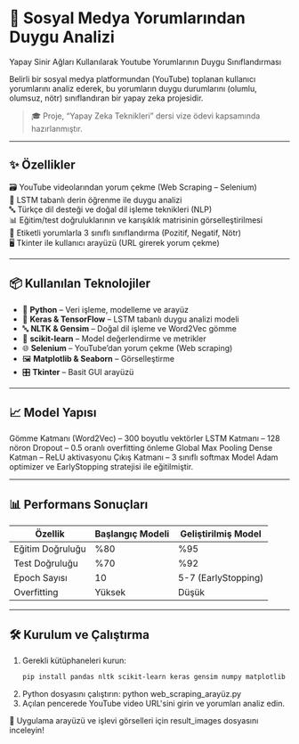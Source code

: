 # 🧠 Sosyal Medya Yorumlarından Duygu Analizi  
Yapay Sinir Ağları Kullanılarak Youtube Yorumlarının Duygu Sınıflandırması

Belirli bir sosyal medya platformundan (YouTube) toplanan kullanıcı yorumlarını analiz ederek, bu yorumların duygu durumlarını (olumlu, olumsuz, nötr) sınıflandıran bir yapay zeka projesidir.
 
> 🎓 Proje, “Yapay Zeka Teknikleri” dersi vize ödevi kapsamında hazırlanmıştır.  

---

## ✨ Özellikler

🗃️ YouTube videolarından yorum çekme (Web Scraping – Selenium)  
🧪 LSTM tabanlı derin öğrenme ile duygu analizi  
🔤 Türkçe dil desteği ve doğal dil işleme teknikleri (NLP)  
📊 Eğitim/test doğruluklarının ve karışıklık matrisinin görselleştirilmesi  
🧾 Etiketli yorumlarla 3 sınıflı sınıflandırma (Pozitif, Negatif, Nötr)  
🖥️ Tkinter ile kullanıcı arayüzü (URL girerek yorum çekme)

---

## 📦 Kullanılan Teknolojiler

- 🐍 **Python** – Veri işleme, modelleme ve arayüz  
- 🧠 **Keras & TensorFlow** – LSTM tabanlı duygu analizi modeli  
- 🔤 **NLTK & Gensim** – Doğal dil işleme ve Word2Vec gömme  
- 🧪 **scikit-learn** – Model değerlendirme ve metrikler  
- 🌐 **Selenium** – YouTube’dan yorum çekme (Web scraping)  
- 🖼️ **Matplotlib & Seaborn** – Görselleştirme  
- 🎛️ **Tkinter** – Basit GUI arayüzü

---

## 📈 Model Yapısı
Gömme Katmanı (Word2Vec) – 300 boyutlu vektörler
LSTM Katmanı – 128 nöron
Dropout – 0.5 oranlı overfitting önleme
Global Max Pooling
Dense Katman – ReLU aktivasyonu
Çıkış Katmanı – 3 sınıflı softmax
   Model Adam optimizer ve EarlyStopping stratejisi ile eğitilmiştir.

---

## 📊 Performans Sonuçları
| Özellik          | Başlangıç Modeli | Geliştirilmiş Model |
| ---------------- | ---------------- | ------------------- |
| Eğitim Doğruluğu | %80              | %95                 |
| Test Doğruluğu   | %70              | %92                 |
| Epoch Sayısı     | 10               | 5-7 (EarlyStopping) |
| Overfitting      | Yüksek           | Düşük               |

---

## 🛠️ Kurulum ve Çalıştırma

1. Gerekli kütüphaneleri kurun:
   ```bash
   pip install pandas nltk scikit-learn keras gensim numpy matplotlib seaborn selenium webdriver-manager
2. Python dosyasını çalıştırın:
   python web_scraping_arayüz.py
3. Açılan pencerede YouTube video URL'sini girin ve yorumları analiz edin.

🔧 Uygulama arayüzü ve işlevi görselleri için result_images dosyasını inceleyin!
